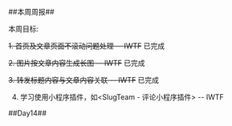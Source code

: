 ##本周周报##

本周目标:

~~1. 首页及文章页面不滚动问题处理 -- IWTF~~ 已完成

~~2. 图片按文章内容生成长图  -- IWTF~~ 已完成

~~3. 转发标题内容与文章内容关联 -- IWTF~~ 已完成

4. 学习使用小程序插件，如<SlugTeam - 评论小程序插件> -- IWTF

##Day14##
